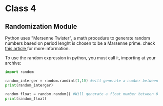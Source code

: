 # Class 4

## Randomization Module

Python uses "Mersenne Twister", a math procedure to generate random numbers based on period lenght is chosen to be a Marsenne prime.
check <a href="https://en.wikipedia.org/wiki/Mersenne_Twister"> this article </a> for more information.

To use the random expression in python, you must call it, importing at your archive:

```python
import random

random_interger = random.randint(1,10) #will generate a number between 1 and 10.
print(random_interger)

random_float = random.random() #Will generate a float number between 0 and 1.
print(random_float)
```

